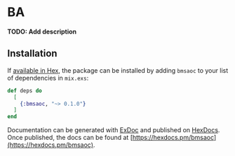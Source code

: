 # BA

**TODO: Add description**

## Installation

If [available in Hex](https://hex.pm/docs/publish), the package can be installed
by adding `bmsaoc` to your list of dependencies in `mix.exs`:

```elixir
def deps do
  [
    {:bmsaoc, "~> 0.1.0"}
  ]
end
```

Documentation can be generated with [ExDoc](https://github.com/elixir-lang/ex_doc)
and published on [HexDocs](https://hexdocs.pm). Once published, the docs can
be found at [https://hexdocs.pm/bmsaoc](https://hexdocs.pm/bmsaoc).

